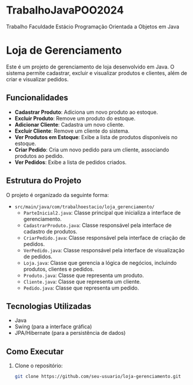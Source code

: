 # TrabalhoJavaPOO2024
Trabalho Faculdade Estácio Programação Orientada a Objetos em Java 
# Loja de Gerenciamento

Este é um projeto de gerenciamento de loja desenvolvido em Java. O sistema permite cadastrar, excluir e visualizar produtos e clientes, além de criar e visualizar pedidos.

## Funcionalidades

- **Cadastrar Produto**: Adiciona um novo produto ao estoque.
- **Excluir Produto**: Remove um produto do estoque.
- **Adicionar Cliente**: Cadastra um novo cliente.
- **Excluir Cliente**: Remove um cliente do sistema.
- **Ver Produtos em Estoque**: Exibe a lista de produtos disponíveis no estoque.
- **Criar Pedido**: Cria um novo pedido para um cliente, associando produtos ao pedido.
- **Ver Pedidos**: Exibe a lista de pedidos criados.

## Estrutura do Projeto

O projeto é organizado da seguinte forma:

- `src/main/java/com/trabalhoestacio/loja_gerenciamento/`
  - `ParteInicial2.java`: Classe principal que inicializa a interface de gerenciamento.
  - `CadastrarProduto.java`: Classe responsável pela interface de cadastro de produtos.
  - `CriarPedido.java`: Classe responsável pela interface de criação de pedidos.
  - `VerPedido.java`: Classe responsável pela interface de visualização de pedidos.
  - `Loja.java`: Classe que gerencia a lógica de negócios, incluindo produtos, clientes e pedidos.
  - `Produto.java`: Classe que representa um produto.
  - `Cliente.java`: Classe que representa um cliente.
  - `Pedido.java`: Classe que representa um pedido.

## Tecnologias Utilizadas

- Java
- Swing (para a interface gráfica)
- JPA/Hibernate (para a persistência de dados)

## Como Executar

1. Clone o repositório:
   ```bash
   git clone https://github.com/seu-usuario/loja-gerenciamento.git
